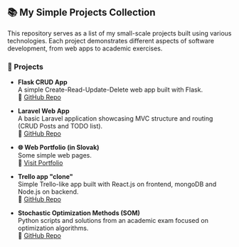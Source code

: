 ## 📚 My Simple Projects Collection

This repository serves as a list of my small-scale projects built using various technologies. Each project demonstrates different aspects of software development, from web apps to academic exercises.

### 🔧 Projects

- **Flask CRUD App**  
  A simple Create-Read-Update-Delete web app built with Flask.  
  🔗 [GitHub Repo](https://github.com/janka000/flask_CRUD)

- **Laravel Web App**  
  A basic Laravel application showcasing MVC structure and routing (CRUD Posts and TODO list).  
  🔗 [GitHub Repo](https://github.com/janka000/laravel_app)

- **🌐 Web Portfolio (in Slovak)**  
  Some simple web pages.  
  🔗 [Visit Portfolio](https://weby.jankinastranka.sk/portfolio/)

- **Trello app "clone"**  
  Simple Trello-like app built with React.js on frontend, mongoDB and Node.js on backend.    
  🔗 [GitHub Repo](https://github.com/janka000/trello_clone)
  
- **Stochastic Optimization Methods (SOM)**  
  Python scripts and solutions from an academic exam focused on optimization algorithms.  
  🔗 [GitHub Repo](https://github.com/janka000/SOM)
